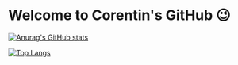 # Welcome to Corentin's GitHub 😉

[![Anurag's GitHub stats](https://github-readme-stats.vercel.app/api?username=corentinbouton&count_private=true&show_icons=true)](https://github.com/anuraghazra/github-readme-stats)

[![Top Langs](https://github-readme-stats.vercel.app/api/top-langs/?username=corentinbouton)](https://github.com/anuraghazra/github-readme-stats)
